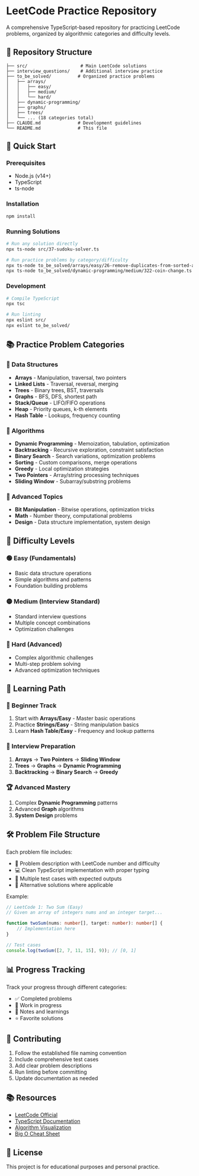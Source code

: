 # LeetCode Practice Repository

A comprehensive TypeScript-based repository for practicing LeetCode problems, organized by algorithmic categories and difficulty levels.

## 📁 Repository Structure

```
├── src/                    # Main LeetCode solutions
├── interview_questions/    # Additional interview practice
├── to_be_solved/          # Organized practice problems
│   ├── arrays/
│   │   ├── easy/
│   │   ├── medium/
│   │   └── hard/
│   ├── dynamic-programming/
│   ├── graphs/
│   ├── trees/
│   └── ... (18 categories total)
├── CLAUDE.md              # Development guidelines
└── README.md              # This file
```

## 🚀 Quick Start

### Prerequisites
- Node.js (v14+)
- TypeScript
- ts-node

### Installation
```bash
npm install
```

### Running Solutions
```bash
# Run any solution directly
npx ts-node src/37-sudoku-solver.ts

# Run practice problems by category/difficulty
npx ts-node to_be_solved/arrays/easy/26-remove-duplicates-from-sorted-array.ts
npx ts-node to_be_solved/dynamic-programming/medium/322-coin-change.ts
```

### Development
```bash
# Compile TypeScript
npx tsc

# Run linting
npx eslint src/
npx eslint to_be_solved/
```

## 📚 Practice Problem Categories

### 🔢 Data Structures
- **Arrays** - Manipulation, traversal, two pointers
- **Linked Lists** - Traversal, reversal, merging
- **Trees** - Binary trees, BST, traversals
- **Graphs** - BFS, DFS, shortest path
- **Stack/Queue** - LIFO/FIFO operations
- **Heap** - Priority queues, k-th elements
- **Hash Table** - Lookups, frequency counting

### 🧮 Algorithms  
- **Dynamic Programming** - Memoization, tabulation, optimization
- **Backtracking** - Recursive exploration, constraint satisfaction
- **Binary Search** - Search variations, optimization problems
- **Sorting** - Custom comparisons, merge operations
- **Greedy** - Local optimization strategies
- **Two Pointers** - Array/string processing techniques
- **Sliding Window** - Subarray/substring problems

### 🔧 Advanced Topics
- **Bit Manipulation** - Bitwise operations, optimization tricks
- **Math** - Number theory, computational problems
- **Design** - Data structure implementation, system design

## 🎯 Difficulty Levels

### 🟢 Easy (Fundamentals)
- Basic data structure operations
- Simple algorithms and patterns
- Foundation building problems

### 🟡 Medium (Interview Standard)
- Standard interview questions
- Multiple concept combinations
- Optimization challenges

### 🔴 Hard (Advanced)
- Complex algorithmic challenges
- Multi-step problem solving
- Advanced optimization techniques

## 📖 Learning Path

### 🚀 Beginner Track
1. Start with **Arrays/Easy** - Master basic operations
2. Practice **Strings/Easy** - String manipulation basics
3. Learn **Hash Table/Easy** - Frequency and lookup patterns

### 💼 Interview Preparation
1. **Arrays** → **Two Pointers** → **Sliding Window**
2. **Trees** → **Graphs** → **Dynamic Programming**
3. **Backtracking** → **Binary Search** → **Greedy**

### 🏆 Advanced Mastery
1. Complex **Dynamic Programming** patterns
2. Advanced **Graph** algorithms
3. **System Design** problems

## 🛠️ Problem File Structure

Each problem file includes:
- 📝 Problem description with LeetCode number and difficulty
- 💻 Clean TypeScript implementation with proper typing
- 🧪 Multiple test cases with expected outputs
- 🔄 Alternative solutions where applicable

Example:
```typescript
// LeetCode 1: Two Sum (Easy)
// Given an array of integers nums and an integer target...

function twoSum(nums: number[], target: number): number[] {
    // Implementation here
}

// Test cases
console.log(twoSum([2, 7, 11, 15], 9)); // [0, 1]
```

## 📊 Progress Tracking

Track your progress through different categories:
- ✅ Completed problems
- 🔄 Work in progress  
- 📝 Notes and learnings
- ⭐ Favorite solutions

## 🤝 Contributing

1. Follow the established file naming convention
2. Include comprehensive test cases
3. Add clear problem descriptions
4. Run linting before committing
5. Update documentation as needed

## 📚 Resources

- [LeetCode Official](https://leetcode.com/)
- [TypeScript Documentation](https://www.typescriptlang.org/)
- [Algorithm Visualization](https://visualgo.net/)
- [Big O Cheat Sheet](https://www.bigocheatsheet.com/)

## 📄 License

This project is for educational purposes and personal practice.
